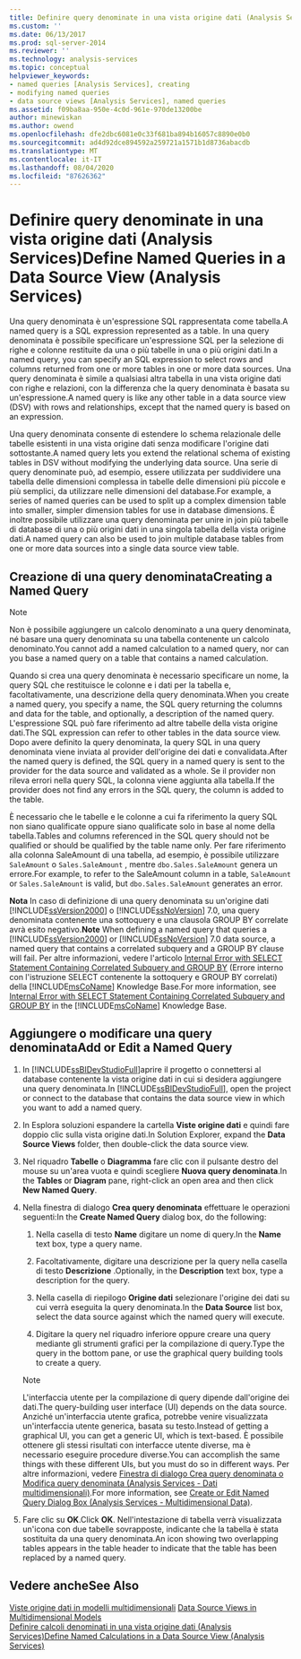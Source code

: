 ```yaml
---
title: Definire query denominate in una vista origine dati (Analysis Services) | Microsoft Docs
ms.custom: ''
ms.date: 06/13/2017
ms.prod: sql-server-2014
ms.reviewer: ''
ms.technology: analysis-services
ms.topic: conceptual
helpviewer_keywords:
- named queries [Analysis Services], creating
- modifying named queries
- data source views [Analysis Services], named queries
ms.assetid: f09ba8aa-950e-4c0d-961e-970de13200be
author: minewiskan
ms.author: owend
ms.openlocfilehash: dfe2dbc6081e0c33f681ba894b16057c8890e0b0
ms.sourcegitcommit: ad4d92dce894592a259721a1571b1d8736abacdb
ms.translationtype: MT
ms.contentlocale: it-IT
ms.lasthandoff: 08/04/2020
ms.locfileid: "87626362"
---
```

# <a name="define-named-queries-in-a-data-source-view-analysis-services"></a><span data-ttu-id="b3675-102">Definire query denominate in una vista origine dati (Analysis Services)</span><span class="sxs-lookup"><span data-stu-id="b3675-102">Define Named Queries in a Data Source View (Analysis Services)</span></span>
  <span data-ttu-id="b3675-103">Una query denominata è un'espressione SQL rappresentata come tabella.</span><span class="sxs-lookup"><span data-stu-id="b3675-103">A named query is a SQL expression represented as a table.</span></span> <span data-ttu-id="b3675-104">In una query denominata è possibile specificare un'espressione SQL per la selezione di righe e colonne restituite da una o più tabelle in una o più origini dati.</span><span class="sxs-lookup"><span data-stu-id="b3675-104">In a named query, you can specify an SQL expression to select rows and columns returned from one or more tables in one or more data sources.</span></span> <span data-ttu-id="b3675-105">Una query denominata è simile a qualsiasi altra tabella in una vista origine dati con righe e relazioni, con la differenza che la query denominata è basata su un'espressione.</span><span class="sxs-lookup"><span data-stu-id="b3675-105">A named query is like any other table in a data source view (DSV) with rows and relationships, except that the named query is based on an expression.</span></span>  
  
 <span data-ttu-id="b3675-106">Una query denominata consente di estendere lo schema relazionale delle tabelle esistenti in una vista origine dati senza modificare l'origine dati sottostante.</span><span class="sxs-lookup"><span data-stu-id="b3675-106">A named query lets you extend the relational schema of existing tables in DSV without modifying the underlying data source.</span></span> <span data-ttu-id="b3675-107">Una serie di query denominate può, ad esempio, essere utilizzata per suddividere una tabella delle dimensioni complessa in tabelle delle dimensioni più piccole e più semplici, da utilizzare nelle dimensioni del database.</span><span class="sxs-lookup"><span data-stu-id="b3675-107">For example, a series of named queries can be used to split up a complex dimension table into smaller, simpler dimension tables for use in database dimensions.</span></span> <span data-ttu-id="b3675-108">È inoltre possibile utilizzare una query denominata per unire in join più tabelle di database di una o più origini dati in una singola tabella della vista origine dati.</span><span class="sxs-lookup"><span data-stu-id="b3675-108">A named query can also be used to join multiple database tables from one or more data sources into a single data source view table.</span></span>  
  
## <a name="creating-a-named-query"></a><span data-ttu-id="b3675-109">Creazione di una query denominata</span><span class="sxs-lookup"><span data-stu-id="b3675-109">Creating a Named Query</span></span>  
  
> [!NOTE]  
>  <span data-ttu-id="b3675-110">Non è possibile aggiungere un calcolo denominato a una query denominata, né basare una query denominata su una tabella contenente un calcolo denominato.</span><span class="sxs-lookup"><span data-stu-id="b3675-110">You cannot add a named calculation to a named query, nor can you base a named query on a table that contains a named calculation.</span></span>  
  
 <span data-ttu-id="b3675-111">Quando si crea una query denominata è necessario specificare un nome, la query SQL che restituisce le colonne e i dati per la tabella e, facoltativamente, una descrizione della query denominata.</span><span class="sxs-lookup"><span data-stu-id="b3675-111">When you create a named query, you specify a name, the SQL query returning the columns and data for the table, and optionally, a description of the named query.</span></span> <span data-ttu-id="b3675-112">L'espressione SQL può fare riferimento ad altre tabelle della vista origine dati.</span><span class="sxs-lookup"><span data-stu-id="b3675-112">The SQL expression can refer to other tables in the data source view.</span></span> <span data-ttu-id="b3675-113">Dopo avere definito la query denominata, la query SQL in una query denominata viene inviata al provider dell'origine dei dati e convalidata.</span><span class="sxs-lookup"><span data-stu-id="b3675-113">After the named query is defined, the SQL query in a named query is sent to the provider for the data source and validated as a whole.</span></span> <span data-ttu-id="b3675-114">Se il provider non rileva errori nella query SQL, la colonna viene aggiunta alla tabella.</span><span class="sxs-lookup"><span data-stu-id="b3675-114">If the provider does not find any errors in the SQL query, the column is added to the table.</span></span>  
  
 <span data-ttu-id="b3675-115">È necessario che le tabelle e le colonne a cui fa riferimento la query SQL non siano qualificate oppure siano qualificate solo in base al nome della tabella.</span><span class="sxs-lookup"><span data-stu-id="b3675-115">Tables and columns referenced in the SQL query should not be qualified or should be qualified by the table name only.</span></span> <span data-ttu-id="b3675-116">Per fare riferimento alla colonna SaleAmount di una tabella, ad esempio, è possibile utilizzare `SaleAmount` o `Sales.SaleAmount` , mentre `dbo.Sales.SaleAmount` genera un errore.</span><span class="sxs-lookup"><span data-stu-id="b3675-116">For example, to refer to the SaleAmount column in a table, `SaleAmount` or `Sales.SaleAmount` is valid, but `dbo.Sales.SaleAmount` generates an error.</span></span>  
  
 <span data-ttu-id="b3675-117">**Nota** In caso di definizione di una query denominata su un'origine dati [!INCLUDE[ssVersion2000](../../includes/ssversion2000-md.md)] o [!INCLUDE[ssNoVersion](../../includes/ssnoversion-md.md)] 7.0, una query denominata contenente una sottoquery e una clausola GROUP BY correlate avrà esito negativo.</span><span class="sxs-lookup"><span data-stu-id="b3675-117">**Note** When defining a named query that queries a [!INCLUDE[ssVersion2000](../../includes/ssversion2000-md.md)] or [!INCLUDE[ssNoVersion](../../includes/ssnoversion-md.md)] 7.0 data source, a named query that contains a correlated subquery and a GROUP BY clause will fail.</span></span> <span data-ttu-id="b3675-118">Per altre informazioni, vedere l'articolo [Internal Error with SELECT Statement Containing Correlated Subquery and GROUP BY](https://support.microsoft.com/kb/274729) (Errore interno con l'istruzione SELECT contenente la sottoquery e GROUP BY correlati) della [!INCLUDE[msCoName](../../includes/msconame-md.md)] Knowledge Base.</span><span class="sxs-lookup"><span data-stu-id="b3675-118">For more information, see [Internal Error with SELECT Statement Containing Correlated Subquery and GROUP BY](https://support.microsoft.com/kb/274729) in the [!INCLUDE[msCoName](../../includes/msconame-md.md)] Knowledge Base.</span></span>  
  
## <a name="add-or-edit-a-named-query"></a><span data-ttu-id="b3675-119">Aggiungere o modificare una query denominata</span><span class="sxs-lookup"><span data-stu-id="b3675-119">Add or Edit a Named Query</span></span>  
  
1.  <span data-ttu-id="b3675-120">In [!INCLUDE[ssBIDevStudioFull](../../includes/ssbidevstudiofull-md.md)]aprire il progetto o connettersi al database contenente la vista origine dati in cui si desidera aggiungere una query denominata.</span><span class="sxs-lookup"><span data-stu-id="b3675-120">In [!INCLUDE[ssBIDevStudioFull](../../includes/ssbidevstudiofull-md.md)], open the project or connect to the database that contains the data source view in which you want to add a named query.</span></span>  
  
2.  <span data-ttu-id="b3675-121">In Esplora soluzioni espandere la cartella **Viste origine dati** e quindi fare doppio clic sulla vista origine dati.</span><span class="sxs-lookup"><span data-stu-id="b3675-121">In Solution Explorer, expand the **Data Source Views** folder, then double-click the data source view.</span></span>  
  
3.  <span data-ttu-id="b3675-122">Nel riquadro **Tabelle** o **Diagramma** fare clic con il pulsante destro del mouse su un'area vuota e quindi scegliere **Nuova query denominata**.</span><span class="sxs-lookup"><span data-stu-id="b3675-122">In the **Tables** or **Diagram** pane, right-click an open area and then click **New Named Query**.</span></span>  
  
4.  <span data-ttu-id="b3675-123">Nella finestra di dialogo **Crea query denominata** effettuare le operazioni seguenti:</span><span class="sxs-lookup"><span data-stu-id="b3675-123">In the **Create Named Query** dialog box, do the following:</span></span>  
  
    1.  <span data-ttu-id="b3675-124">Nella casella di testo **Name** digitare un nome di query.</span><span class="sxs-lookup"><span data-stu-id="b3675-124">In the **Name** text box, type a query name.</span></span>  
  
    2.  <span data-ttu-id="b3675-125">Facoltativamente, digitare una descrizione per la query nella casella di testo **Descrizione** .</span><span class="sxs-lookup"><span data-stu-id="b3675-125">Optionally, in the **Description** text box, type a description for the query.</span></span>  
  
    3.  <span data-ttu-id="b3675-126">Nella casella di riepilogo **Origine dati** selezionare l'origine dei dati su cui verrà eseguita la query denominata.</span><span class="sxs-lookup"><span data-stu-id="b3675-126">In the **Data Source** list box, select the data source against which the named query will execute.</span></span>  
  
    4.  <span data-ttu-id="b3675-127">Digitare la query nel riquadro inferiore oppure creare una query mediante gli strumenti grafici per la compilazione di query.</span><span class="sxs-lookup"><span data-stu-id="b3675-127">Type the query in the bottom pane, or use the graphical query building tools to create a query.</span></span>  
  
    > [!NOTE]  
    >  <span data-ttu-id="b3675-128">L'interfaccia utente per la compilazione di query dipende dall'origine dei dati.</span><span class="sxs-lookup"><span data-stu-id="b3675-128">The query-building user interface (UI) depends on the data source.</span></span> <span data-ttu-id="b3675-129">Anziché un'interfaccia utente grafica, potrebbe venire visualizzata un'interfaccia utente generica, basata su testo.</span><span class="sxs-lookup"><span data-stu-id="b3675-129">Instead of getting a graphical UI, you can get a generic UI, which is text-based.</span></span> <span data-ttu-id="b3675-130">È possibile ottenere gli stessi risultati con interfacce utente diverse, ma è necessario eseguire procedure diverse.</span><span class="sxs-lookup"><span data-stu-id="b3675-130">You can accomplish the same things with these different UIs, but you must do so in different ways.</span></span> <span data-ttu-id="b3675-131">Per altre informazioni, vedere [Finestra di dialogo Crea query denominata o Modifica query denominata &#40;Analysis Services - Dati multidimensionali&#41;](../create-or-edit-named-query-dialog-box-analysis-services-multidimensional-data.md).</span><span class="sxs-lookup"><span data-stu-id="b3675-131">For more information, see [Create or Edit Named Query Dialog Box &#40;Analysis Services - Multidimensional Data&#41;](../create-or-edit-named-query-dialog-box-analysis-services-multidimensional-data.md).</span></span>  
  
5.  <span data-ttu-id="b3675-132">Fare clic su **OK**.</span><span class="sxs-lookup"><span data-stu-id="b3675-132">Click **OK**.</span></span> <span data-ttu-id="b3675-133">Nell'intestazione di tabella verrà visualizzata un'icona con due tabelle sovrapposte, indicante che la tabella è stata sostituita da una query denominata.</span><span class="sxs-lookup"><span data-stu-id="b3675-133">An icon showing two overlapping tables appears in the table header to indicate that the table has been replaced by a named query.</span></span>  
  
## <a name="see-also"></a><span data-ttu-id="b3675-134">Vedere anche</span><span class="sxs-lookup"><span data-stu-id="b3675-134">See Also</span></span>  
 <span data-ttu-id="b3675-135">[Viste origine dati in modelli multidimensionali](data-source-views-in-multidimensional-models.md) </span><span class="sxs-lookup"><span data-stu-id="b3675-135">[Data Source Views in Multidimensional Models](data-source-views-in-multidimensional-models.md) </span></span>  
 [<span data-ttu-id="b3675-136">Definire calcoli denominati in una vista origine dati &#40;Analysis Services&#41;</span><span class="sxs-lookup"><span data-stu-id="b3675-136">Define Named Calculations in a Data Source View &#40;Analysis Services&#41;</span></span>](define-named-calculations-in-a-data-source-view-analysis-services.md)  
  
  

